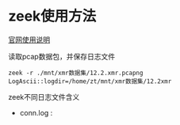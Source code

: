 # zeek使用方法

[官网使用说明](https://docs.zeek.org/en/v4.2.0)

读取pcap数据包，并保存日志文件

```
zeek -r ./mnt/xmr数据集/12.2.xmr.pcapng LogAscii::logdir=/home/zt/mnt/xmr数据集/12.2xmr
```

zeek不同日志文件含义

* conn.log : 
